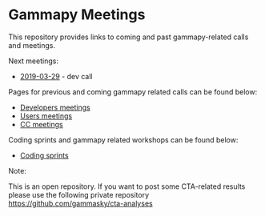 # Gammapy Meetings

This repository provides links to coming and past gammapy-related calls and meetings.

Next meetings:
* [2019-03-29](dev-meetings/2019/2019-03-29/README.md) - dev call

Pages for previous and coming gammapy related calls can be found below:

* [Developers meetings](dev-meetings/README.md)
* [Users meetings](user-meetings/README.md)
* [CC meetings](CC-meetings/README.md)

Coding sprints and gammapy related workshops can be found below:
* [Coding sprints](coding-sprints/README.md)


Note:

This is an open repository. If you want to post some CTA-related results please use the following private repository
https://github.com/gammasky/cta-analyses
